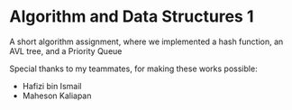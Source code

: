 # Algorithm and Data Structures 1
A short algorithm assignment, where we implemented a hash function, an AVL tree, and a Priority Queue

Special thanks to my teammates, for making these works possible:
- Hafizi bin Ismail
- Maheson Kaliapan
